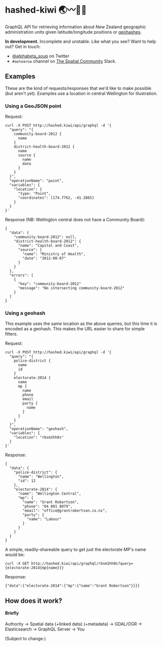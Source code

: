 # hashed-kiwi :earth_asia::wavy_dash::link::tada:

GraphQL API for retrieving information about New Zealand geographic administration units given latitude/longitude positions or [geohashes](https://en.wikipedia.org/wiki/Geohash).

**In development.** Incomplete and unstable. Like what you see? Want to help out? Get in touch:
- [@alphabeta_soup](https://twitter.com/alphabeta_soup) on Twitter
- `#aotearoa` channel on [The Spatial Community](http://thespatialcommunity.com/) Slack.

## Examples

These are the kind of requests/responses that we'd like to make possible (but aren't yet). Examples use a location in central Wellington for illustration.

### Using a GeoJSON point

Request:

```
curl -X POST http://hashed.kiwi/api/graphql -d '{
  "query": "{
    community-board-2012 {
      name
    }
    district-health-board-2012 {
      name
      source {
        name
        date
      }
    }
  }",
  "operationName": "point",
  "variables": {
    "location": {
      "type: "Point",
      "coordinates": [174.7762, -41.2865]
    }
  }
}'
```

Response (NB: Wellington central does not have a Community Board):

```
{
  "data": {
    "community-board-2012": null,
    "district-health-board-2012": {
      "name": "Capital and Coast",
      "source": {
        "name": "Ministry of Health",
        "date": "2012-08-07"
      }
    }
  },
  "errors": [
    {
      "key": "community-board-2012"
      "message": "No intersecting community-board-2012"
    }
  ]
}
```

### Using a geohash

This example uses the same location as the above queries, but this time it is encoded as a geohash. This makes the URL easier to share for simple filters.

Request:

```
curl -X POST http://hashed.kiwi/api/graphql -d '{
  "query": "{
    police-district {
      name
      id
    }
    electorate-2014 {
      name
      mp {
        name
        phone
        email
        party {
          name
        }
      }
    }
  }",
  "operationName": "geohash",
  "variables": {
    "location": "rbsm1hh0s"
  }
}'
```

Response:

```
{
  "data": {
    "police-district": {
      "name": "Wellington",
      "id": 12
    },
    "electorate-2014": {
      "name": "Wellington Central",
      "mp": {
        "name": "Grant Robertson",
        "phone": "04 801 8079",
        "email": "office@grantrobertson.co.nz",
        "party": {
          "name": "Labour"
        }
      }
    }
  }
}
```

A simple, readily-shareable query to get just the electorate MP's name would be:

```
curl -X GET http://hashed.kiwi/api/graphql/rbsm1hh0s?query={electorate-2014{mp{name}}}
```

Response:

```
{"data":{"electorate-2014":{"mp":{"name":"Grant Robertson"}}}}
```

## How does it work?

#### Briefly

Authority → Spatial data (+linked data) (+metadata) → GDAL/OGR → Elasticsearch → GraphQL Server → You

(Subject to change.)
